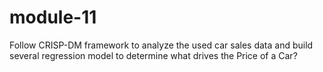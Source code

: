 # module-11
Follow CRISP-DM framework to analyze the used car sales data and build several regression model to determine what drives the Price of a Car? 
